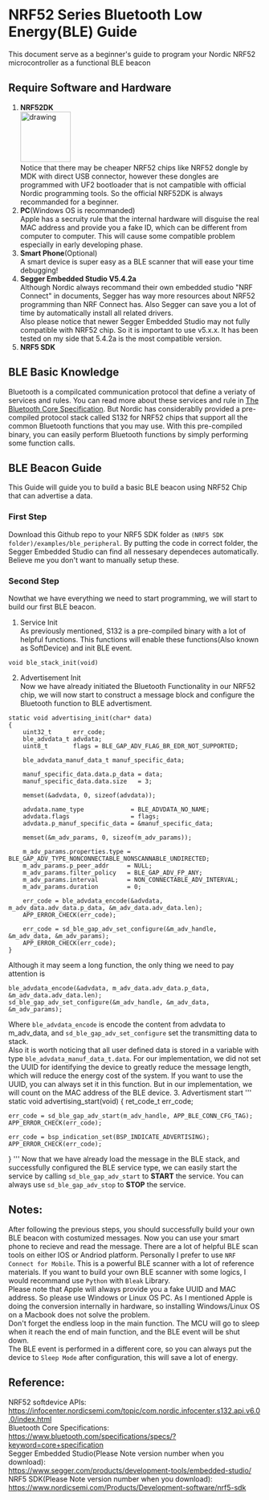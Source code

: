 # NRF52 Series Bluetooth Low Energy(BLE) Guide
This document serve as a beginner's guide to program your Nordic NRF52 microcontroller as a functional BLE beacon
## Require Software and Hardware
1. **NRF52DK**
<br /><img src="https://www.nordicsemi.com/-/media/Images/Products/DevKits/nRF52-Series/nRF52-DK/nRF52-DK-render_prod-page.png?h=551&iar=0&mw=350&w=350&hash=DB87685680509C17DF15906A7DC9A289" alt="drawing" width="100"/>
<br />Notice that there may be cheaper NRF52 chips like NRF52 dongle by MDK with direct USB connector, however these dongles are programmed with UF2 bootloader that is not campatible with official Nordic programming tools. So the official NRF52DK is always recommanded for a beginner.<br />
2. **PC**(Windows OS is recommanded)
<br />Apple has a secruity rule that the internal hardware will disguise the real MAC address and provide you a fake ID, which can be different from computer to computer. This will cause some compatible problem especially in early developing phase.<br />
3. **Smart Phone**(Optional)
<br /> A smart device is super easy as a BLE scanner that will ease your time debugging!<br />
4. **Segger Embedded Studio V5.4.2a**
<br /> Although Nordic always recommand their own embedded studio "NRF Connect" in documents, Segger has way more resources about NRF52 programming than NRF Connect has. Also Segger can save you a lot of time by automatically install all related drivers. <br />Also please notice that newer Segger Embedded Studio may not fully compatible with NRF52 chip. So it is important to use v5.x.x. It has been tested on my side that 5.4.2a is the most compatible version.<br />
5. **NRF5 SDK**
## BLE Basic Knowledge
Bluetooth is a compilcated communication protocol that define a veriaty of services and rules. You can read more about these services and rule in [The Bluetooth Core Specification](https://www.bluetooth.com/specifications/specs/?keyword=core+specification). But Nordic has considerablly provided a pre-compiled protocol stack called S132 for NRF52 chips that support all the common Bluetooth functions that you may use. With this pre-compiled binary, you can easily perform Bluetooth functions by simply performing some function calls.
## BLE Beacon Guide
This Guide will guide you to build a basic BLE beacon using NRF52 Chip that can advertise a data.
### First Step
Download this Github repo to your NRF5 SDK folder as ```(NRF5 SDK folder)/examples/ble_peripheral```. By putting the code in correct folder, the Segger Embedded Studio can find all nessesary dependeces automatically. Believe me you don't want to manually setup these.
### Second Step
Nowthat we have everything we need to start programming, we will start to build our first BLE beacon.
1. Service Init
   <br/> As previously mentioned, S132 is a pre-compiled binary with a lot of helpful functions. This functions will enable these functions(Also known as SoftDevice) and init BLE event.
```
void ble_stack_init(void)
```
2. Advertisement Init
   <br/> Now we have already initiated the Bluetooth Functionality in our NRF52 chip, we will now start to construct a message block and configure the Bluetooth function to BLE advertisment.
```
static void advertising_init(char* data)
{
    uint32_t      err_code;
    ble_advdata_t advdata;
    uint8_t       flags = BLE_GAP_ADV_FLAG_BR_EDR_NOT_SUPPORTED;

    ble_advdata_manuf_data_t manuf_specific_data;

    manuf_specific_data.data.p_data = data;
    manuf_specific_data.data.size   = 3;

    memset(&advdata, 0, sizeof(advdata));

    advdata.name_type             = BLE_ADVDATA_NO_NAME;
    advdata.flags                 = flags;
    advdata.p_manuf_specific_data = &manuf_specific_data;

    memset(&m_adv_params, 0, sizeof(m_adv_params));

    m_adv_params.properties.type = BLE_GAP_ADV_TYPE_NONCONNECTABLE_NONSCANNABLE_UNDIRECTED;
    m_adv_params.p_peer_addr     = NULL;
    m_adv_params.filter_policy   = BLE_GAP_ADV_FP_ANY;
    m_adv_params.interval        = NON_CONNECTABLE_ADV_INTERVAL;
    m_adv_params.duration        = 0;

    err_code = ble_advdata_encode(&advdata, m_adv_data.adv_data.p_data, &m_adv_data.adv_data.len);
    APP_ERROR_CHECK(err_code);

    err_code = sd_ble_gap_adv_set_configure(&m_adv_handle, &m_adv_data, &m_adv_params);
    APP_ERROR_CHECK(err_code);
}
```
Although it may seem a long function, the only thing we need to pay attention is
```
ble_advdata_encode(&advdata, m_adv_data.adv_data.p_data, &m_adv_data.adv_data.len);
sd_ble_gap_adv_set_configure(&m_adv_handle, &m_adv_data, &m_adv_params);
```
Where ```ble_advdata_encode``` is encode the content from advdata to m_adv_data, and ```sd_ble_gap_adv_set_configure``` set the transmitting data to stack.<br/>
Also it is worth noticing that all user defined data is stored in a variable with type ```ble_advdata_manuf_data_t.data```. For our implementation, we did not set the UUID for identifying the device to greatly reduce the message length, which will reduce the energy cost of the system. If you want to use the UUID, you can always set it in this function. But in our implementation, we will count on the MAC address of the BLE device.
3. Advertisment start
'''
static void advertising_start(void)
{
    ret_code_t err_code;

    err_code = sd_ble_gap_adv_start(m_adv_handle, APP_BLE_CONN_CFG_TAG);
    APP_ERROR_CHECK(err_code);

    err_code = bsp_indication_set(BSP_INDICATE_ADVERTISING);
    APP_ERROR_CHECK(err_code);
}
'''
Now that we have already load the message in the BLE stack, and successfully configured the BLE service type, we can easily start the service by calling ```sd_ble_gap_adv_start``` to **START** the service. You can always use ```sd_ble_gap_adv_stop``` to **STOP** the service.
## Notes:
After following the previous steps, you should successfully build your own BLE beacon with costumized messages. Now you can use your smart phone to recieve and read the message. There are a lot of helpful BLE scan tools on either IOS or Andriod platform. Personally I prefer to use ```NRF Connect for Mobile```. This is a powerful BLE scanner with a lot of reference materials. If you want to build your own BLE scanner with some logics, I would recommand use ```Python``` with ```Bleak``` Library. <br/>Please note that Apple will always provide you a fake UUID and MAC address. So please use Windows or Linux OS PC. As I mentioned Apple is doing the conversion internally in hardware, so installing Windows/Linux OS on a Macbook does not solve the problem.
<br/>Don't forget the endless loop in the main function. The MCU will go to sleep when it reach the end of main function, and the BLE event will be shut down.
<br/>The BLE event is performed in a different core, so you can always put the device to ```Sleep Mode``` after configuration, this will save a lot of energy.
## Reference:
NRF52 softdevice APIs:<br/>
https://infocenter.nordicsemi.com/topic/com.nordic.infocenter.s132.api.v6.0.0/index.html<br/>
Bluetooth Core Specifications:<br/>
https://www.bluetooth.com/specifications/specs/?keyword=core+specification<br/>
Segger Embedded Studio(Please Note version number when you download):<br/>
https://www.segger.com/products/development-tools/embedded-studio/<br/>
NRF5 SDK(Please Note version number when you download):<br/>
https://www.nordicsemi.com/Products/Development-software/nrf5-sdk
